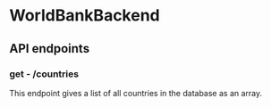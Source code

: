 # WorldBankBackend

## API endpoints

### get - /countries

This endpoint gives a list of all countries in the database as an array.
